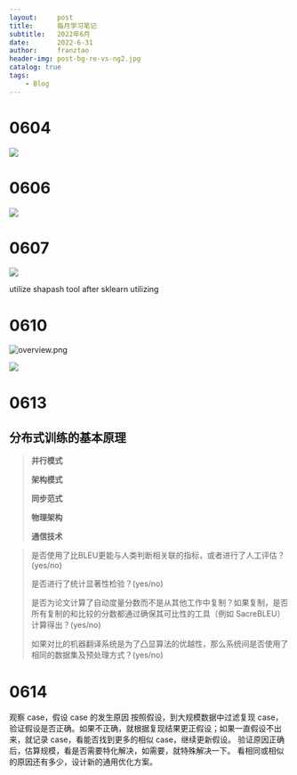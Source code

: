 ```yaml
---
layout:     post
title:      每月学习笔记
subtitle:   2022年6月
date:       2022-6-31
author:     franztao
header-img: post-bg-re-vs-ng2.jpg
catalog: true
tags:
    - Blog
---
```


# 0604

![](https://img-blog.csdnimg.cn/img_convert/6ea5366730b5f96aa737a687acd7fdc3.png)

# 0606

**![](https://lh6.googleusercontent.com/-7qWT1iNAFEgTrGv3quFqhZ33qR_Pq6QlHDhn47r_Jrwve5HWZFXdhOy9u7Nvp-ewsRrQFqajMU7gDK2myq6iUbKH_N_tpINFvuJigZl7-prqubCKmHd0_H8BI74bnWM59qMMF8-K9HCFkE71Zwj5Q)**

# 0607

![](C:\Users\franztao\AppData\Roaming\marktext\images\2022-06-07-14-59-51-image.png)

utilize shapash tool  after sklearn utilizing

# 0610

![overview.png](https://github.com/graykode/distribution-is-all-you-need/blob/master/overview.png?raw=true)

![](https://img2018.cnblogs.com/blog/1049170/201912/1049170-20191206202750480-665352292.png)

# 0613

## 分布式训练的基本原理

> **并行模式**
> 
> **架构模式**
> 
> **同步范式**
> 
> **物理架构**
> 
> **通信技术**

> 是否使用了比BLEU更能与人类判断相关联的指标，或者进行了人工评估？(yes/no) 
> 
> 是否进行了统计显著性检验？(yes/no) 
> 
> 是否为论文计算了自动度量分数而不是从其他工作中复制？如果复制，是否所有复制的和比较的分数都通过确保其可比性的工具（例如 SacreBLEU）计算得出？(yes/no)
> 
> 如果对比的机器翻译系统是为了凸显算法的优越性，那么系统间是否使用了相同的数据集及预处理方式？(yes/no)





# 0614

观察 case，假设 case 的发生原因 按照假设，到大规模数据中过滤复现 case，验证假设是否正确。如果不正确，就根据复现结果更正假设；如果一直假设不出来，就记录 case，看能否找到更多的相似 case，继续更新假设。 验证原因正确后，估算规模，看是否需要特化解决，如需要，就特殊解决一下。 看相同或相似的原因还有多少，设计新的通用优化方案。
